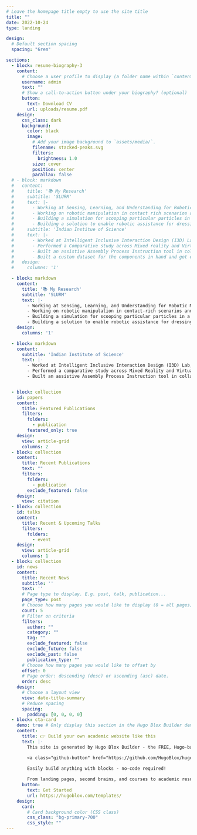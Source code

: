 ```yaml
---
# Leave the homepage title empty to use the site title
title: ""
date: 2022-10-24
type: landing

design:
  # Default section spacing
  spacing: "6rem"

sections:
  - block: resume-biography-3
    content:
      # Choose a user profile to display (a folder name within `content/authors/`)
      username: admin
      text: ""
      # Show a call-to-action button under your biography? (optional)
      button:
        text: Download CV
        url: uploads/resume.pdf
    design:
      css_class: dark
      background:
        color: black
        image:
          # Add your image background to `assets/media/`.
          filename: stacked-peaks.svg
          filters:
            brightness: 1.0
          size: cover
          position: center
          parallax: false
  # - block: markdown
  #   content:
  #     title: '📚 My Research'
  #     subtitle: 'SLURM'
  #     text: |-
  #       - Working at Sensing, Learning, and Understanding for Robotic Manipulation (SLURM) Lab at University of Southern California (USC) on Caregiving Robots, Plant Manipulation
  #       - Working on robotic manipulation in contact rich scenarios and leveraging trajectory optimisation for planning.
  #       - Building a simulation for scooping particular particles in a clustered environment.
  #       - Building a solution to enable robotic assistance for dressing of patients with muscular dystrophe and other neuro immune conditions, as well as working on assistance for sponge bathing a patient, to ensure maximum coverage.
  #     subtitle: 'Indian Institue of Science'
  #     text: |-
  #       - Worked at Intelligent Inclusive Interaction Design (I3D) Lab, CPDM, Indian Institute of Science, Bangalore
  #       - Performed a Comparative study across Mixed reality and Virtual reality based remote welding Digital twin applications and mapping the coordinates defined for welding movement to the robot coordinates using regression technique.
  #       - Built an assistive Assembly Process Instruction tool in collaboration with Collin's Aerospace, where Computer Vision is used to detect the components. Involved extensively in this stage of the project, which enabled me to understand various types of object detection algorithms in Computer Vision, study various object detection models(YOLO V5, YOLO V7, DETR, YOLOV8) and different versions of the same. Instructions and warnings based on a defined Assembly Process are provided to the user in a mixed reality application; after the detection of the components.
  #       - Built a custom dataset for the components in hand and got experience in the various pre-processing steps involved with creating the dataset, with real and synthetic images. Tried different augmentations on the dataset created.   
  #   design:
  #     columns: '1'

  - block: markdown
    content:
      title: '📚 My Research'
      subtitle: 'SLURM'
      text: |-
        - Working at Sensing, Learning, and Understanding for Robotic Manipulation (SLURM) Lab at University of Southern California (USC) on Caregiving Robots, Plant Manipulation
        - Working on robotic manipulation in contact-rich scenarios and leveraging trajectory optimization for planning.
        - Building a simulation for scooping particular particles in a clustered environment.
        - Building a solution to enable robotic assistance for dressing patients with muscular dystrophy and other neuro-immune conditions, as well as working on assistance for sponge bathing a patient to ensure maximum coverage.
    design:
      columns: '1'

  - block: markdown
    content:
      subtitle: 'Indian Institute of Science'
      text: |-
        - Worked at Intelligent Inclusive Interaction Design (I3D) Lab, CPDM, Indian Institute of Science, Bangalore
        - Performed a comparative study across Mixed Reality and Virtual Reality-based remote welding Digital Twin applications and mapped the coordinates defined for welding movement to the robot coordinates using a regression technique.
        - Built an assistive Assembly Process Instruction tool in collaboration with Collins Aerospace, where Computer Vision is used to detect the components. Involved extensively


  - block: collection
    id: papers
    content:
      title: Featured Publications
      filters:
        folders:
          - publication
        featured_only: true
    design:
      view: article-grid
      columns: 2
  - block: collection
    content:
      title: Recent Publications
      text: ""
      filters:
        folders:
          - publication
        exclude_featured: false
    design:
      view: citation
  - block: collection
    id: talks
    content:
      title: Recent & Upcoming Talks
      filters:
        folders:
          - event
    design:
      view: article-grid
      columns: 1
  - block: collection
    id: news
    content:
      title: Recent News
      subtitle: ''
      text: ''
      # Page type to display. E.g. post, talk, publication...
      page_type: post
      # Choose how many pages you would like to display (0 = all pages)
      count: 5
      # Filter on criteria
      filters:
        author: ""
        category: ""
        tag: ""
        exclude_featured: false
        exclude_future: false
        exclude_past: false
        publication_type: ""
      # Choose how many pages you would like to offset by
      offset: 0
      # Page order: descending (desc) or ascending (asc) date.
      order: desc
    design:
      # Choose a layout view
      view: date-title-summary
      # Reduce spacing
      spacing:
        padding: [0, 0, 0, 0]
  - block: cta-card
    demo: true # Only display this section in the Hugo Blox Builder demo site
    content:
      title: 👉 Build your own academic website like this
      text: |-
        This site is generated by Hugo Blox Builder - the FREE, Hugo-based open source website builder trusted by 250,000+ academics like you.

        <a class="github-button" href="https://github.com/HugoBlox/hugo-blox-builder" data-color-scheme="no-preference: light; light: light; dark: dark;" data-icon="octicon-star" data-size="large" data-show-count="true" aria-label="Star HugoBlox/hugo-blox-builder on GitHub">Star</a>

        Easily build anything with blocks - no-code required!
        
        From landing pages, second brains, and courses to academic resumés, conferences, and tech blogs.
      button:
        text: Get Started
        url: https://hugoblox.com/templates/
    design:
      card:
        # Card background color (CSS class)
        css_class: "bg-primary-700"
        css_style: ""
---
```

